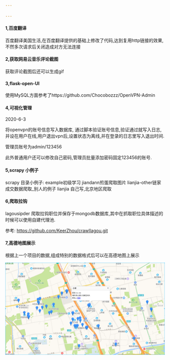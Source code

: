 ```yaml
---

---
```


#### 1,百度翻译

百度翻译美国生活,在百度翻译提供的基础上修改了代码,达到复用http链接的效果,不然多次请求后关闭造成对方无法连接

#### 2,获取网易云音乐评论截图

获取评论截图后还可以生成gif

#### 3,flask-open-UI

使用MySQL方面参考了https://github.com/Chocobozzz/OpenVPN-Admin

#### 4,可视化管理

2020-6-3

将openvpn的账号信息写入数据库, 通过脚本验证账号信息,验证通过就写入日志,并设在用户在线,用户退出vpn后,设置状态为离线,并在登录的日志里写入退出时间.

管理员账号为admin/123456


此外普通用户还可以修改自己密码,管理员批量添加密码固定123456的账号.

#### 5,scrapy 小例子

scrapy 目录小例子:
example初级学习
jiandann煎蛋爬取图片
lianjia-other链家成交数据爬取_别人的例子
lianjia  自己写,北京地区爬取

#### 6,爬取拉钩

lagousipder 爬取拉钩职位并保存于mongodb数据库,其中在抓取职位具体描述的时候可以使用自建代理池.

参考:   https://github.com/KeerZhou/crawllagou.git

#### 7,高德地图展示

根据上一个项目的数据,组成特别的数据格式后可以在高德地图上展示

![1596680594445](pic/1596680594445.png)

